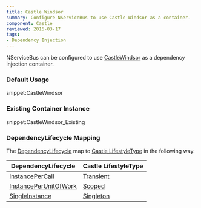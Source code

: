 ```yaml
---
title: Castle Windsor
summary: Configure NServiceBus to use Castle Windsor as a container.
component: Castle
reviewed: 2016-03-17
tags:
- Dependency Injection
---
```



NServiceBus can be configured to use [CastleWindsor](https://github.com/castleproject/Windsor) as a dependency injection container.


### Default Usage

snippet:CastleWindsor


### Existing Container Instance

snippet:CastleWindsor_Existing


### DependencyLifecycle Mapping

The [DependencyLifecycle](/nservicebus/containers/#dependency-lifecycle) map to [Castle LifestyleType](https://github.com/castleproject/Windsor/blob/master/docs/lifestyles.md) in the following way.


| DependencyLifecycle                                                                                             | Castle LifestyleType                                                                           |
|-----------------------------------------------------------------------------------------------------------------|------------------------------------------------------------------------------------------------|
| [InstancePerCall](/nservicebus/containers/#dependency-lifecycle-instancepercall) | [Transient](https://github.com/castleproject/Windsor/blob/master/docs/lifestyles.md#transient) |
| [InstancePerUnitOfWork](/nservicebus/containers/#dependency-lifecycle-instanceperunitofwork)                    | [Scoped](https://github.com/castleproject/Windsor/blob/master/docs/lifestyles.md#scoped)       |
| [SingleInstance](/nservicebus/containers/#dependency-lifecycle-singleinstance)                                  | [Singleton](https://github.com/castleproject/Windsor/blob/master/docs/lifestyles.md#singleton) |
